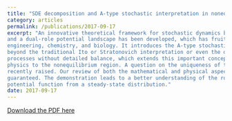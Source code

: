 ```yaml
---
title: "SDE decomposition and A-type stochastic interpretation in nonequilibrium processes"
category: articles
permalink: /publications/2017-09-17
excerpt: "An innovative theoretical framework for stochastic dynamics based on the decomposition of a stochastic differential equation (SDE) into a dissipative component, a detailed-balance-breaking component,
and a dual-role potential landscape has been developed, which has fruitful applications in physics,
engineering, chemistry, and biology. It introduces the A-type stochastic interpretation of the SDE
beyond the traditional Ito or Stratonovich interpretation or even the α-type interpretation for multidimensional systems. The potential landscape serves as a Hamiltonian-like function in nonequilibrium
processes without detailed balance, which extends this important concept from equilibrium statistical
physics to the nonequilibrium region. A question on the uniqueness of the SDE decomposition was
recently raised. Our review of both the mathematical and physical aspects shows that uniqueness is
guaranteed. The demonstration leads to a better understanding of the robustness of the novel framework. In addition, we discuss related issues including the limitations of an approach to obtaining the
potential function from a steady-state distribution."
date: 2017-09-17
---
```


[Download the PDF here](https://github.com/jamestang23/jamestang23.github.io/blob/master/5.pdf)
